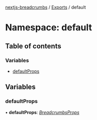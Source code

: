 [nextjs-breadcrumbs](../README.md) / [Exports](../modules.md) / default

# Namespace: default

## Table of contents

### Variables

- [defaultProps](default.md#defaultprops)

## Variables

### defaultProps

• **defaultProps**: [*BreadcrumbsProps*](../interfaces/breadcrumbsprops.md)
